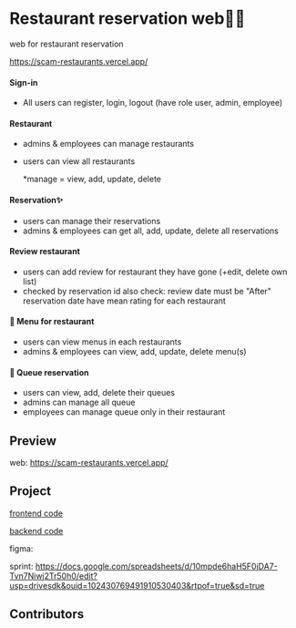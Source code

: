 # Restaurant reservation web🍙🍣

web for restaurant reservation

https://scam-restaurants.vercel.app/

#### Sign-in
- All users can register, login, logout (have role user, admin, employee)

#### Restaurant
- admins & employees can manage restaurants
- users can view all restaurants
  
  *manage = view, add, update, delete
#### Reservation✨
- users can manage their reservations
- admins & employees can get all, add, update, delete all reservations
  
#### Review restaurant
- users can add review for restaurant they have gone (+edit, delete own list)
- checked by reservation id
also check: review date must be "After" reservation date
have mean rating for each restaurant

#### 🥐 Menu for restaurant
- users can view menus in each restaurants
- admins & employees can view, add, update, delete menu(s)
#### 🥯 Queue reservation
- users can view, add, delete their queues
- admins can manage all queue
- employees can manage queue only in their restaurant

## Preview

web: https://scam-restaurants.vercel.app/

## Project
[frontend code](https://github.com/incluDna/FullStack-Restaurant_Reservation/blob/fa755278fa80a67a5d4bff43795d3d63929a5cec/frontend/README.md)

[backend code](https://github.com/incluDna/FullStack-Restaurant_Reservation/blob/4e7c05cea4cc9bacbb432df821be117280dfc050/backend/README.md)


figma:

sprint: https://docs.google.com/spreadsheets/d/10mpde6haH5F0jDA7-Tvn7Niwj2Tr50h0/edit?usp=drivesdk&ouid=102430769491910530403&rtpof=true&sd=true

## Contributors

